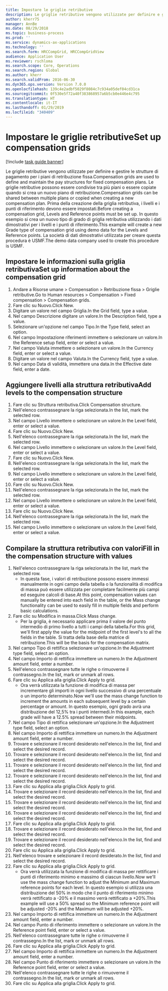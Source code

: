 ```yaml
---
title: Impostare le griglie retributive
description: Le griglie retributive vengono utilizzate per definire e gestire le strutture di pagamento per i piani di retribuzione fissa.
author: kherr75
manager: AnnBe
ms.date: 08/29/2018
ms.topic: business-process
ms.prod: ''
ms.service: dynamics-ax-applications
ms.technology: ''
ms.search.form: HRCCompGrid, HRCCompGridView
audience: Application User
ms.reviewer: rschloma
ms.search.scope: Core, Operations
ms.search.region: Global
ms.author: kherr
ms.search.validFrom: 2016-06-30
ms.dyn365.ops.version: Version 7.0.0
ms.openlocfilehash: 139c4e2adbf5029f8084c7c934a05def04cd31ca
ms.sourcegitcommit: 0f530e5f72a40f383868957a6b5cb0e446e4c795
ms.translationtype: HT
ms.contentlocale: it-IT
ms.lasthandoff: 01/29/2019
ms.locfileid: "340409"
---
```

# <a name="set-up-compensation-grids"></a><span data-ttu-id="97ce8-103">Impostare le griglie retributive</span><span class="sxs-lookup"><span data-stu-id="97ce8-103">Set up compensation grids</span></span>

[!include [task guide banner](../../includes/task-guide-banner.md)]

<span data-ttu-id="97ce8-104">Le griglie retributive vengono utilizzate per definire e gestire le strutture di pagamento per i piani di retribuzione fissa.</span><span class="sxs-lookup"><span data-stu-id="97ce8-104">Compensation grids are used to define and maintain the pay structures for fixed compensation plans.</span></span> <span data-ttu-id="97ce8-105">Le griglie retributive possono essere condivise tra più piani o essere copiate quando si crea un nuovo piano di retribuzione.</span><span class="sxs-lookup"><span data-stu-id="97ce8-105">Compensation grids can be shared between multiple plans or copied when creating a new compensation plan.</span></span>  <span data-ttu-id="97ce8-106">Prima della creazione della griglia retributiva, i livelli e i punti di riferimento devono essere impostati.</span><span class="sxs-lookup"><span data-stu-id="97ce8-106">Before creating a compensation grid, Levels and Reference points must be set up.</span></span> <span data-ttu-id="97ce8-107">In questo esempio si crea un nuovo tipo di grado di griglia retributiva utilizzando i dati dimostrativi per i livelli e i punti di riferimento.</span><span class="sxs-lookup"><span data-stu-id="97ce8-107">This example will create a new Grade type of compensation grid using demo data for the Levels and Reference points.</span></span> <span data-ttu-id="97ce8-108">La società di dati dimostrativi utilizzata per creare questa procedura è USMF.</span><span class="sxs-lookup"><span data-stu-id="97ce8-108">The demo data company used to create this procedure is USMF.</span></span>


## <a name="set-up-information-about-the-compensation-grid"></a><span data-ttu-id="97ce8-109">Impostare le informazioni sulla griglia retributiva</span><span class="sxs-lookup"><span data-stu-id="97ce8-109">Set up information about the compensation grid</span></span>
1. <span data-ttu-id="97ce8-110">Andare a Risorse umane > Compensation > Retribuzione fissa > Griglie retributive.</span><span class="sxs-lookup"><span data-stu-id="97ce8-110">Go to Human resources > Compensation > Fixed compensation > Compensation grids.</span></span>
2. <span data-ttu-id="97ce8-111">Fare clic su Nuovo.</span><span class="sxs-lookup"><span data-stu-id="97ce8-111">Click New.</span></span>
3. <span data-ttu-id="97ce8-112">Digitare un valore nel campo Griglia.</span><span class="sxs-lookup"><span data-stu-id="97ce8-112">In the Grid field, type a value.</span></span>
4. <span data-ttu-id="97ce8-113">Nel campo Descrizione digitare un valore.</span><span class="sxs-lookup"><span data-stu-id="97ce8-113">In the Description field, type a value.</span></span>
5. <span data-ttu-id="97ce8-114">Selezionare un'opzione nel campo Tipo.</span><span class="sxs-lookup"><span data-stu-id="97ce8-114">In the Type field, select an option.</span></span>
6. <span data-ttu-id="97ce8-115">Nel campo Impostazione riferimenti immettere o selezionare un valore.</span><span class="sxs-lookup"><span data-stu-id="97ce8-115">In the Reference setup field, enter or select a value.</span></span>
7. <span data-ttu-id="97ce8-116">Nel campo Valuta immettere o selezionare un valore.</span><span class="sxs-lookup"><span data-stu-id="97ce8-116">In the Currency field, enter or select a value.</span></span>
8. <span data-ttu-id="97ce8-117">Digitare un valore nel campo Valuta.</span><span class="sxs-lookup"><span data-stu-id="97ce8-117">In the Currency field, type a value.</span></span>
9. <span data-ttu-id="97ce8-118">Nel campo Data di validità, immettere una data.</span><span class="sxs-lookup"><span data-stu-id="97ce8-118">In the Effective date field, enter a date.</span></span>

## <a name="add-levels-to-the-compensation-structure"></a><span data-ttu-id="97ce8-119">Aggiungere livelli alla struttura retributiva</span><span class="sxs-lookup"><span data-stu-id="97ce8-119">Add levels to the compensation structure</span></span>
1. <span data-ttu-id="97ce8-120">Fare clic su Struttura retributiva.</span><span class="sxs-lookup"><span data-stu-id="97ce8-120">Click Compensation structure.</span></span>
2. <span data-ttu-id="97ce8-121">Nell'elenco contrassegnare la riga selezionata.</span><span class="sxs-lookup"><span data-stu-id="97ce8-121">In the list, mark the selected row.</span></span>
3. <span data-ttu-id="97ce8-122">Nel campo Livello immettere o selezionare un valore.</span><span class="sxs-lookup"><span data-stu-id="97ce8-122">In the Level field, enter or select a value.</span></span>
4. <span data-ttu-id="97ce8-123">Fare clic su Nuovo.</span><span class="sxs-lookup"><span data-stu-id="97ce8-123">Click New.</span></span>
5. <span data-ttu-id="97ce8-124">Nell'elenco contrassegnare la riga selezionata.</span><span class="sxs-lookup"><span data-stu-id="97ce8-124">In the list, mark the selected row.</span></span>
6. <span data-ttu-id="97ce8-125">Nel campo Livello immettere o selezionare un valore.</span><span class="sxs-lookup"><span data-stu-id="97ce8-125">In the Level field, enter or select a value.</span></span>
7. <span data-ttu-id="97ce8-126">Fare clic su Nuovo.</span><span class="sxs-lookup"><span data-stu-id="97ce8-126">Click New.</span></span>
8. <span data-ttu-id="97ce8-127">Nell'elenco contrassegnare la riga selezionata.</span><span class="sxs-lookup"><span data-stu-id="97ce8-127">In the list, mark the selected row.</span></span>
9. <span data-ttu-id="97ce8-128">Nel campo Livello immettere o selezionare un valore.</span><span class="sxs-lookup"><span data-stu-id="97ce8-128">In the Level field, enter or select a value.</span></span>
10. <span data-ttu-id="97ce8-129">Fare clic su Nuovo.</span><span class="sxs-lookup"><span data-stu-id="97ce8-129">Click New.</span></span>
11. <span data-ttu-id="97ce8-130">Nell'elenco contrassegnare la riga selezionata.</span><span class="sxs-lookup"><span data-stu-id="97ce8-130">In the list, mark the selected row.</span></span>
12. <span data-ttu-id="97ce8-131">Nel campo Livello immettere o selezionare un valore.</span><span class="sxs-lookup"><span data-stu-id="97ce8-131">In the Level field, enter or select a value.</span></span>
13. <span data-ttu-id="97ce8-132">Fare clic su Nuovo.</span><span class="sxs-lookup"><span data-stu-id="97ce8-132">Click New.</span></span>
14. <span data-ttu-id="97ce8-133">Nell'elenco contrassegnare la riga selezionata.</span><span class="sxs-lookup"><span data-stu-id="97ce8-133">In the list, mark the selected row.</span></span>
15. <span data-ttu-id="97ce8-134">Nel campo Livello immettere o selezionare un valore.</span><span class="sxs-lookup"><span data-stu-id="97ce8-134">In the Level field, enter or select a value.</span></span>

## <a name="fill-in-the-compensation-structure-with-values"></a><span data-ttu-id="97ce8-135">Compilare la struttura retributiva con valori</span><span class="sxs-lookup"><span data-stu-id="97ce8-135">Fill in the compensation structure with values</span></span>
1. <span data-ttu-id="97ce8-136">Nell'elenco contrassegnare la riga selezionata.</span><span class="sxs-lookup"><span data-stu-id="97ce8-136">In the list, mark the selected row.</span></span>
    * <span data-ttu-id="97ce8-137">In questa fase, i valori di retribuzione possono essere immessi manualmente in ogni campo della tabella o la funzionalità di modifica di massa può essere utilizzata per completare facilmente più campi ed eseguire calcoli di base.</span><span class="sxs-lookup"><span data-stu-id="97ce8-137">At this point, compensation values can manually be entered into each field in the table, or the Mass change functionality can be used to easily fill in multiple fields and perform basic calculations.</span></span>  
2. <span data-ttu-id="97ce8-138">Fare clic su Modifica in massa.</span><span class="sxs-lookup"><span data-stu-id="97ce8-138">Click Mass change.</span></span>
    * <span data-ttu-id="97ce8-139">Per la griglia, è necessario applicare prima il valore del punto intermedio di primo livello a tutti i campi della tabella.</span><span class="sxs-lookup"><span data-stu-id="97ce8-139">For this grid, we'll first apply the value for the midpoint of the first level's to all the fields in the table.</span></span> <span data-ttu-id="97ce8-140">Si tratta della base della matrice di retribuzione.</span><span class="sxs-lookup"><span data-stu-id="97ce8-140">This will be the basis for the compensation matrix.</span></span>  
3. <span data-ttu-id="97ce8-141">Nel campo Tipo di rettifica selezionare un'opzione.</span><span class="sxs-lookup"><span data-stu-id="97ce8-141">In the Adjustment type field, select an option.</span></span>
4. <span data-ttu-id="97ce8-142">Nel campo Importo di rettifica immettere un numero.</span><span class="sxs-lookup"><span data-stu-id="97ce8-142">In the Adjustment amount field, enter a number.</span></span>
5. <span data-ttu-id="97ce8-143">Nell'elenco contrassegnare tutte le righe o rimuoverne il contrassegno.</span><span class="sxs-lookup"><span data-stu-id="97ce8-143">In the list, mark or unmark all rows.</span></span>
6. <span data-ttu-id="97ce8-144">Fare clic su Applica alla griglia.</span><span class="sxs-lookup"><span data-stu-id="97ce8-144">Click Apply to grid.</span></span>
    * <span data-ttu-id="97ce8-145">Ora verrà utilizzata la funzione di modifica di massa per incrementare gli importi in ogni livello successivo di una percentuale o un importo determinato.</span><span class="sxs-lookup"><span data-stu-id="97ce8-145">Now we'll use the mass change function to increment the amounts in each subsequent level by a certain percentage or amount.</span></span> <span data-ttu-id="97ce8-146">In questo esempio, ogni grado avrà una distribuzione del 12,5% tra i punti intermedi.</span><span class="sxs-lookup"><span data-stu-id="97ce8-146">In this example, each grade will have a 12.5% spread between their midpoints.</span></span>  
7. <span data-ttu-id="97ce8-147">Nel campo Tipo di rettifica selezionare un'opzione.</span><span class="sxs-lookup"><span data-stu-id="97ce8-147">In the Adjustment type field, select an option.</span></span>
8. <span data-ttu-id="97ce8-148">Nel campo Importo di rettifica immettere un numero.</span><span class="sxs-lookup"><span data-stu-id="97ce8-148">In the Adjustment amount field, enter a number.</span></span>
9. <span data-ttu-id="97ce8-149">Trovare e selezionare il record desiderato nell'elenco.</span><span class="sxs-lookup"><span data-stu-id="97ce8-149">In the list, find and select the desired record.</span></span>
10. <span data-ttu-id="97ce8-150">Trovare e selezionare il record desiderato nell'elenco.</span><span class="sxs-lookup"><span data-stu-id="97ce8-150">In the list, find and select the desired record.</span></span>
11. <span data-ttu-id="97ce8-151">Trovare e selezionare il record desiderato nell'elenco.</span><span class="sxs-lookup"><span data-stu-id="97ce8-151">In the list, find and select the desired record.</span></span>
12. <span data-ttu-id="97ce8-152">Trovare e selezionare il record desiderato nell'elenco.</span><span class="sxs-lookup"><span data-stu-id="97ce8-152">In the list, find and select the desired record.</span></span>
13. <span data-ttu-id="97ce8-153">Fare clic su Applica alla griglia.</span><span class="sxs-lookup"><span data-stu-id="97ce8-153">Click Apply to grid.</span></span>
14. <span data-ttu-id="97ce8-154">Trovare e selezionare il record desiderato nell'elenco.</span><span class="sxs-lookup"><span data-stu-id="97ce8-154">In the list, find and select the desired record.</span></span>
15. <span data-ttu-id="97ce8-155">Trovare e selezionare il record desiderato nell'elenco.</span><span class="sxs-lookup"><span data-stu-id="97ce8-155">In the list, find and select the desired record.</span></span>
16. <span data-ttu-id="97ce8-156">Trovare e selezionare il record desiderato nell'elenco.</span><span class="sxs-lookup"><span data-stu-id="97ce8-156">In the list, find and select the desired record.</span></span>
17. <span data-ttu-id="97ce8-157">Fare clic su Applica alla griglia.</span><span class="sxs-lookup"><span data-stu-id="97ce8-157">Click Apply to grid.</span></span>
18. <span data-ttu-id="97ce8-158">Trovare e selezionare il record desiderato nell'elenco.</span><span class="sxs-lookup"><span data-stu-id="97ce8-158">In the list, find and select the desired record.</span></span>
19. <span data-ttu-id="97ce8-159">Trovare e selezionare il record desiderato nell'elenco.</span><span class="sxs-lookup"><span data-stu-id="97ce8-159">In the list, find and select the desired record.</span></span>
20. <span data-ttu-id="97ce8-160">Fare clic su Applica alla griglia.</span><span class="sxs-lookup"><span data-stu-id="97ce8-160">Click Apply to grid.</span></span>
21. <span data-ttu-id="97ce8-161">Nell'elenco trovare e selezionare il record desiderato.</span><span class="sxs-lookup"><span data-stu-id="97ce8-161">In the list, find and select the desired record.</span></span>
22. <span data-ttu-id="97ce8-162">Fare clic su Applica alla griglia.</span><span class="sxs-lookup"><span data-stu-id="97ce8-162">Click Apply to grid.</span></span>
    * <span data-ttu-id="97ce8-163">Ora verrà utilizzata la funzione di modifica di massa per rettificare i punti di riferimento minimo e massimo di ciascun livello.</span><span class="sxs-lookup"><span data-stu-id="97ce8-163">Now we'll use the mass change function to adjust the Minimum and Maximum reference points for each level.</span></span> <span data-ttu-id="97ce8-164">In questo esempio si utilizza una distribuzione del 50% in modo che il punto di riferimento minimo verrà rettificato a -20% e il massimo verrà rettificato a +20%.</span><span class="sxs-lookup"><span data-stu-id="97ce8-164">This example will use a 50% spread so the Minimum reference point will be adjusted -20% and the Maximum will be adjusted +20%.</span></span>  
23. <span data-ttu-id="97ce8-165">Nel campo Importo di rettifica immettere un numero.</span><span class="sxs-lookup"><span data-stu-id="97ce8-165">In the Adjustment amount field, enter a number.</span></span>
24. <span data-ttu-id="97ce8-166">Nel campo Punto di riferimento immettere o selezionare un valore.</span><span class="sxs-lookup"><span data-stu-id="97ce8-166">In the Reference point field, enter or select a value.</span></span>
25. <span data-ttu-id="97ce8-167">Nell'elenco contrassegnare tutte le righe o rimuoverne il contrassegno.</span><span class="sxs-lookup"><span data-stu-id="97ce8-167">In the list, mark or unmark all rows.</span></span>
26. <span data-ttu-id="97ce8-168">Fare clic su Applica alla griglia.</span><span class="sxs-lookup"><span data-stu-id="97ce8-168">Click Apply to grid.</span></span>
27. <span data-ttu-id="97ce8-169">Nel campo Importo di rettifica immettere un numero.</span><span class="sxs-lookup"><span data-stu-id="97ce8-169">In the Adjustment amount field, enter a number.</span></span>
28. <span data-ttu-id="97ce8-170">Nel campo Punto di riferimento immettere o selezionare un valore.</span><span class="sxs-lookup"><span data-stu-id="97ce8-170">In the Reference point field, enter or select a value.</span></span>
29. <span data-ttu-id="97ce8-171">Nell'elenco contrassegnare tutte le righe o rimuoverne il contrassegno.</span><span class="sxs-lookup"><span data-stu-id="97ce8-171">In the list, mark or unmark all rows.</span></span>
30. <span data-ttu-id="97ce8-172">Fare clic su Applica alla griglia.</span><span class="sxs-lookup"><span data-stu-id="97ce8-172">Click Apply to grid.</span></span>

